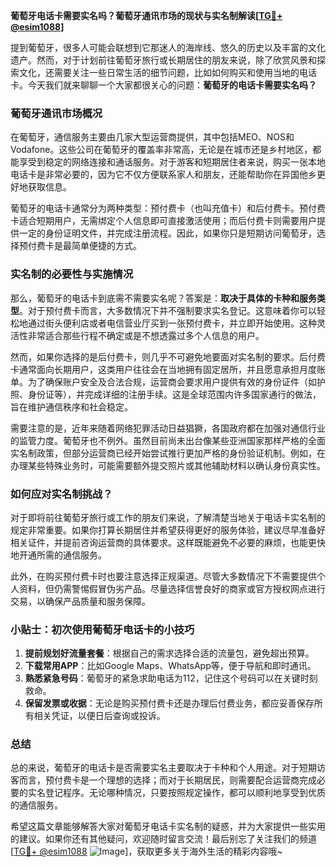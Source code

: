 **葡萄牙电话卡需要实名吗？葡萄牙通讯市场的现状与实名制解读[[TG💪+ @esim1088](https://t.me/s/esim1088)]**

提到葡萄牙，很多人可能会联想到它那迷人的海岸线、悠久的历史以及丰富的文化遗产。然而，对于计划前往葡萄牙旅行或长期居住的朋友来说，除了欣赏风景和探索文化，还需要关注一些日常生活的细节问题，比如如何购买和使用当地的电话卡。今天我们就来聊聊一个大家都很关心的问题：**葡萄牙的电话卡需要实名吗？**

### 葡萄牙通讯市场概况

在葡萄牙，通信服务主要由几家大型运营商提供，其中包括MEO、NOS和Vodafone。这些公司在葡萄牙的覆盖率非常高，无论是在城市还是乡村地区，都能享受到稳定的网络连接和通话服务。对于游客和短期居住者来说，购买一张本地电话卡是非常必要的，因为它不仅方便联系家人和朋友，还能帮助你在异国他乡更好地获取信息。

葡萄牙的电话卡通常分为两种类型：预付费卡（也叫充值卡）和后付费卡。预付费卡适合短期用户，无需绑定个人信息即可直接激活使用；而后付费卡则需要用户提供一定的身份证明文件，并完成注册流程。因此，如果你只是短期访问葡萄牙，选择预付费卡是最简单便捷的方式。

### 实名制的必要性与实施情况

那么，葡萄牙的电话卡到底需不需要实名呢？答案是：**取决于具体的卡种和服务类型**。对于预付费卡而言，大多数情况下并不强制要求实名登记。这意味着你可以轻松地通过街头便利店或者电信营业厅买到一张预付费卡，并立即开始使用。这种灵活性非常适合那些行程不确定或是不想透露过多个人信息的用户。

然而，如果你选择的是后付费卡，则几乎不可避免地要面对实名制的要求。后付费卡通常面向长期用户，这类用户往往会在当地拥有固定居所，并且愿意承担月度账单。为了确保账户安全及合法合规，运营商会要求用户提供有效的身份证件（如护照、身份证等），并完成详细的注册手续。这是全球范围内许多国家通行的做法，旨在维护通信秩序和社会稳定。

需要注意的是，近年来随着网络犯罪活动日益猖獗，各国政府都在加强对通信行业的监管力度。葡萄牙也不例外。虽然目前尚未出台像某些亚洲国家那样严格的全面实名制政策，但部分运营商已经开始尝试推行更加严格的身份验证机制。例如，在办理某些特殊业务时，可能需要额外提交照片或其他辅助材料以确认身份真实性。

### 如何应对实名制挑战？

对于即将前往葡萄牙旅行或工作的朋友们来说，了解清楚当地关于电话卡实名制的规定非常重要。如果你打算长期居住并希望获得更好的服务体验，建议尽早准备好相关证件，并提前咨询运营商的具体要求。这样既能避免不必要的麻烦，也能更快地开通所需的通信服务。

此外，在购买预付费卡时也要注意选择正规渠道。尽管大多数情况下不需要提供个人资料，但仍需警惕假冒伪劣产品。尽量选择信誉良好的商家或官方授权网点进行交易，以确保产品质量和服务保障。

### 小贴士：初次使用葡萄牙电话卡的小技巧

1. **提前规划好流量套餐**：根据自己的需求选择合适的流量包，避免超出预算。
2. **下载常用APP**：比如Google Maps、WhatsApp等，便于导航和即时通讯。
3. **熟悉紧急号码**：葡萄牙的紧急求助电话为112，记住这个号码可以在关键时刻救命。
4. **保留发票或收据**：无论是购买预付费卡还是办理后付费业务，都应妥善保存所有相关凭证，以便日后查询或投诉。

### 总结

总的来说，葡萄牙的电话卡是否需要实名主要取决于卡种和个人用途。对于短期访客而言，预付费卡是一个理想的选择；而对于长期居民，则需要配合运营商完成必要的实名登记程序。无论哪种情况，只要按照规定操作，都可以顺利地享受到优质的通信服务。

希望这篇文章能够解答大家对葡萄牙电话卡实名制的疑惑，并为大家提供一些实用的建议。如果你还有其他疑问，欢迎随时留言交流！最后别忘了关注我们的频道[[TG💪+ @esim1088](https://t.me/s/esim1088) ![Image](https://i.postimg.cc/4NQfJmqS/Snipaste-2025-05-13-00-14-12.png)]，获取更多关于海外生活的精彩内容哦~